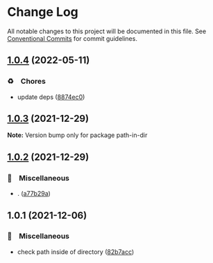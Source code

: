 # Change Log

All notable changes to this project will be documented in this file.
See [Conventional Commits](https://conventionalcommits.org) for commit guidelines.

## [1.0.4](https://github.com/bluelovers/ws-iconv/compare/path-in-dir@1.0.3...path-in-dir@1.0.4) (2022-05-11)


### ♻️　Chores

* update deps ([8874ec0](https://github.com/bluelovers/ws-iconv/commit/8874ec0576dc65e55d6710c61a1dc67e3142fa8f))





## [1.0.3](https://github.com/bluelovers/ws-iconv/compare/path-in-dir@1.0.2...path-in-dir@1.0.3) (2021-12-29)

**Note:** Version bump only for package path-in-dir





## [1.0.2](https://github.com/bluelovers/ws-iconv/compare/path-in-dir@1.0.1...path-in-dir@1.0.2) (2021-12-29)


### 🔖　Miscellaneous

* . ([a77b29a](https://github.com/bluelovers/ws-iconv/commit/a77b29ae69eb4e0c87d5120618c699273637510a))





## 1.0.1 (2021-12-06)


### 🔖　Miscellaneous

* check path inside of directory ([82b7acc](https://github.com/bluelovers/ws-iconv/commit/82b7accaf117ce635b33a1a3cb727102c29249e3))
